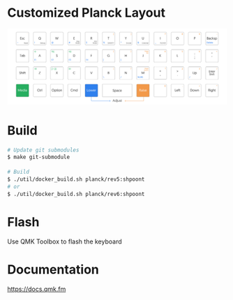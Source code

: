 # Customized Planck Layout
![Customized Planck Layout](Planck.png?raw=true)

# Build

```bash
# Update git submodules
$ make git-submodule

# Build
$ ./util/docker_build.sh planck/rev5:shpoont
# or
$ ./util/docker_build.sh planck/rev6:shpoont
```

# Flash

Use QMK Toolbox to flash the keyboard


# Documentation

https://docs.qmk.fm